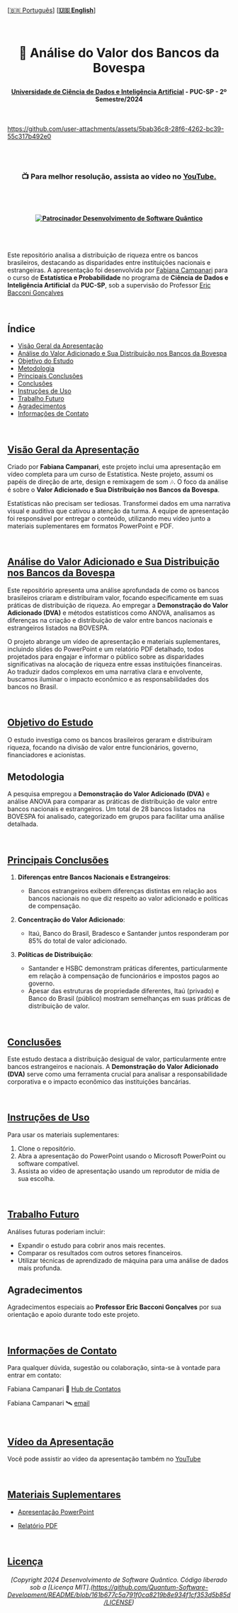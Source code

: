 
 \[[🇧🇷 Português](README.pt_BR.md)\] \[**[🇺🇸 English](README.md)**\]

 <br>

  <!--  START HEADER  -->   

  # <p align="center"> 🏦 Análise do Valor dos Bancos da Bovespa
  #### <p align="center"> [Universidade de Ciência de Dados e Inteligência Artificial]() - PUC-SP - 2º Semestre/2024

<br>

https://github.com/user-attachments/assets/5bab36c8-28f6-4262-bc39-55c317b492e0

<br>

<br>

### <p align="center"> 📺  Para melhor resolução, assista ao vídeo no [YouTube.](https://youtu.be/_ytC6S4oDbM)

<br><br>


#### <p align="center"> [![Patrocinador Desenvolvimento de Software Quântico](https://img.shields.io/badge/Sponsor-Quantum%20Software%20Development-brightgreen?logo=GitHub)](https://github.com/sponsors/Quantum-Software-Development)

<br><br>

Este repositório analisa a distribuição de riqueza entre os bancos brasileiros, destacando as disparidades entre instituições nacionais e estrangeiras. A apresentação foi desenvolvida por [Fabiana Campanari](https://github.com/FabianaCampanari) para o curso de **Estatística e Probabilidade** no programa de **Ciência de Dados e Inteligência Artificial** da **PUC-SP**, sob a supervisão do Professor [Eric Bacconi Gonçalves](https://www.linkedin.com/in/eric-bacconi-423137/)


<br>

## Índice
- [Visão Geral da Apresentação](#visão-geral-da-apresentação)
- [Análise do Valor Adicionado e Sua Distribuição nos Bancos da Bovespa](#análise-do-valor-adicionado-e-sua-distribuição-nos-bancos-da-bovespa)
- [Objetivo do Estudo](#objetivo-do-estudo)
- [Metodologia](#metodologia)
- [Principais Conclusões](#principais-conclusões)
- [Conclusões](#conclusões)
- [Instruções de Uso](#instruções-de-uso)
- [Trabalho Futuro](#trabalho-futuro)
- [Agradecimentos](#agradecimentos)
- [Informações de Contato](#informações-de-contato)

  
<br>

## [Visão Geral da Apresentação]()

Criado por **Fabiana Campanari**, este projeto inclui uma apresentação em vídeo completa para um curso de Estatística. Neste projeto, assumi os papéis de direção de arte, design e remixagem de som 🎶. O foco da análise é sobre o **Valor Adicionado e Sua Distribuição nos Bancos da Bovespa**.

Estatísticas não precisam ser tediosas. Transformei dados em uma narrativa visual e auditiva que cativou a atenção da turma. A equipe de apresentação foi responsável por entregar o conteúdo, utilizando meu vídeo junto a materiais suplementares em formatos PowerPoint e PDF.


<br>

## [Análise do Valor Adicionado e Sua Distribuição nos Bancos da Bovespa]()

Este repositório apresenta uma análise aprofundada de como os bancos brasileiros criaram e distribuíram valor, focando especificamente em suas práticas de distribuição de riqueza. Ao empregar a **Demonstração do Valor Adicionado (DVA)** e métodos estatísticos como ANOVA, analisamos as diferenças na criação e distribuição de valor entre bancos nacionais e estrangeiros listados na BOVESPA.

O projeto abrange um vídeo de apresentação e materiais suplementares, incluindo slides do PowerPoint e um relatório PDF detalhado, todos projetados para engajar e informar o público sobre as disparidades significativas na alocação de riqueza entre essas instituições financeiras. Ao traduzir dados complexos em uma narrativa clara e envolvente, buscamos iluminar o impacto econômico e as responsabilidades dos bancos no Brasil.



<br>

## [Objetivo do Estudo]()

O estudo investiga como os bancos brasileiros geraram e distribuíram riqueza, focando na divisão de valor entre funcionários, governo, financiadores e acionistas.

## Metodologia
A pesquisa empregou a **Demonstração do Valor Adicionado (DVA)** e análise ANOVA para comparar as práticas de distribuição de valor entre bancos nacionais e estrangeiros. Um total de 28 bancos listados na BOVESPA foi analisado, categorizado em grupos para facilitar uma análise detalhada.



<br>

## [Principais Conclusões]()

1. **Diferenças entre Bancos Nacionais e Estrangeiros**:
   - Bancos estrangeiros exibem diferenças distintas em relação aos bancos nacionais no que diz respeito ao valor adicionado e políticas de compensação.
   
2. **Concentração do Valor Adicionado**:
   - Itaú, Banco do Brasil, Bradesco e Santander juntos responderam por 85% do total de valor adicionado.
   
3. **Políticas de Distribuição**:
   - Santander e HSBC demonstram práticas diferentes, particularmente em relação à compensação de funcionários e impostos pagos ao governo.
   - Apesar das estruturas de propriedade diferentes, Itaú (privado) e Banco do Brasil (público) mostram semelhanças em suas práticas de distribuição de valor.



<br>

## [Conclusões]()

Este estudo destaca a distribuição desigual de valor, particularmente entre bancos estrangeiros e nacionais. A **Demonstração do Valor Adicionado (DVA)** serve como uma ferramenta crucial para analisar a responsabilidade corporativa e o impacto econômico das instituições bancárias.


<br>


## [Instruções de Uso]()

Para usar os materiais suplementares:
1. Clone o repositório.
2. Abra a apresentação do PowerPoint usando o Microsoft PowerPoint ou software compatível.
3. Assista ao vídeo de apresentação usando um reprodutor de mídia de sua escolha.


<br>


## [Trabalho Futuro]()

Análises futuras poderiam incluir:
- Expandir o estudo para cobrir anos mais recentes.
- Comparar os resultados com outros setores financeiros.
- Utilizar técnicas de aprendizado de máquina para uma análise de dados mais profunda.



## Agradecimentos

Agradecimentos especiais ao **Professor Eric Bacconi Gonçalves** por sua orientação e apoio durante todo este projeto.



<br>

## [Informações de Contato]()

Para qualquer dúvida, sugestão ou colaboração, sinta-se à vontade para entrar em contato:

Fabiana Campanari 🚀 [Hub de Contatos](https://linktr.ee/fabianacampanari)

Fabiana Campanari 🛰️ [email](mailto:fabicampanari@proton.me)


<br>
 

## [Vídeo da Apresentação]()

Você pode assistir ao vídeo da apresentação também no [YouTube](https://youtu.be/_ytC6S4oDbM)


<br>


## [Materiais Suplementares]()

- [Apresentação PowerPoint](https://github.com/Quantum-Software-Development/Bovespa-Banks-Value-Analysis/blob/cb18be4b82af69ffc41328cafd92ba7746a3eceb/Bovespa%20Presentation/Portugues/Ana%CC%81lise%20do%20Valor%20Adicionado%20e%20de%20Sua%20Distribuic%CC%A7a%CC%83o%20nos%20Bancos%20da%20BOVESPA%20(2007-2011).pdf)
  
- [Relatório PDF](https://github.com/Quantum-Software-Development/Bovespa-Banks-Value-Analysis/blob/f44f6472e748892b1929dfb0bb0c2eb75d13fb5d/Bovespa%20Presentation/Portugues/Ana%CC%81lise%20do%20Valor%20Adicionado%20e%20de%20Sua%20Distribuic%CC%A7a%CC%83o%20nos%20Bancos%20da%20BOVESPA%20(2007-2011).pptx)


<br>
  

## [Licença]()

###### <p align="center"> [Copyright 2024 Desenvolvimento de Software Quântico. Código liberado sob a [Licença MIT].(https://github.com/Quantum-Software-Development/README/blob/161b677c5a791f0ca8219b8e934f1cf353d5b85d/LICENSE)
